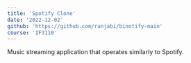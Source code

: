 ```yaml
---
title: 'Spotify Clone'
date: '2022-12-02'
github: 'https://github.com/ranjabi/binotify-main'
course: 'IF3110'
---
```


Music streaming application that operates similarly to Spotify.